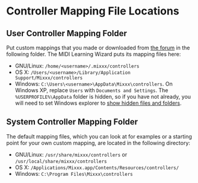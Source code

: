 # Controller Mapping File Locations

## User Controller Mapping Folder

Put custom mappings that you made or downloaded from [the
forum](http://mixxx.org/forums/viewforum.php?f=7) in the following
folder. The MIDI Learning Wizard puts its mapping files here:

  - GNU/Linux: `/home/<username>/.mixxx/controllers`
  - OS X: `/Users/<username>/Library/Application
    Support/Mixxx/controllers`
  - Windows: `C:\Users\<username>\AppData\Mixxx\controllers`. On Windows
    XP, replace `Users` with `Documents and Settings`. The
    `%USERPROFILE%\AppData` folder is hidden, so if you have not
    already, you will need to set Windows explorer to [show hidden files
    and
    folders](https://support.quickbooks.intuit.com/support/Articles/INF12729).

## System Controller Mapping Folder

The default mapping files, which you can look at for examples or a
starting point for your own custom mapping, are located in the following
directory:

  - GNU/Linux: `/usr/share/mixxx/controllers` or
    `/usr/local/share/mixxx/controllers`
  - OS X: `/Applications/Mixxx.app/Contents/Resources/controllers/`
  - Windows: `C:\Program Files\Mixxx\controllers`

